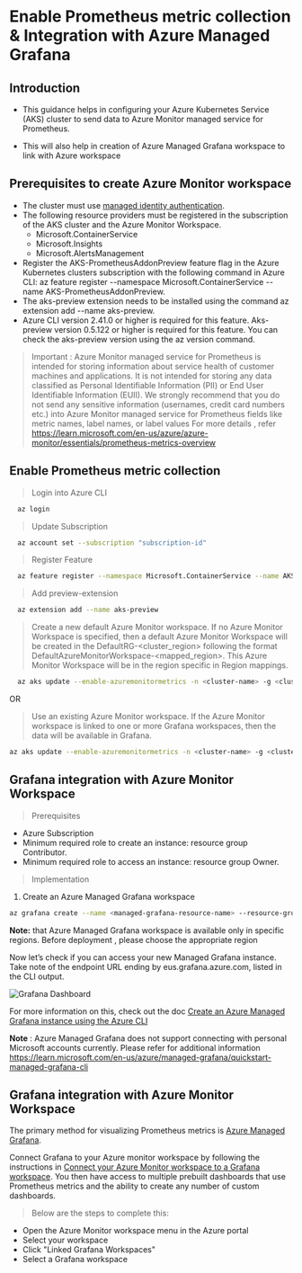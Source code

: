 # Enable Prometheus metric collection & Integration with Azure Managed Grafana

## Introduction

- This guidance helps in configuring your Azure Kubernetes Service (AKS) cluster to send data to Azure Monitor managed service for Prometheus. 

- This will also help in creation of Azure Managed Grafana workspace to link with Azure workspace  


## Prerequisites to create Azure Monitor workspace

- The cluster must use [managed identity authentication](https://learn.microsoft.com/en-us/azure/azure-monitor/essentials/azure-monitor-workspace-overview).
- The following resource providers must be registered in the subscription of the AKS cluster and the Azure Monitor Workspace.
  - Microsoft.ContainerService
  - Microsoft.Insights
  - Microsoft.AlertsManagement
- Register the AKS-PrometheusAddonPreview feature flag in the Azure Kubernetes clusters subscription with the following command in Azure CLI: az feature register --namespace Microsoft.ContainerService --name AKS-PrometheusAddonPreview.
- The aks-preview extension needs to be installed using the command az extension add --name aks-preview. 
- Azure CLI version 2.41.0 or higher is required for this feature. Aks-preview version 0.5.122 or higher is required for this feature. You can check the aks-preview version using the az version command.


> Important : Azure Monitor managed service for Prometheus is intended for storing information about service health of customer machines and applications. It is not intended for storing any data classified as Personal Identifiable Information (PII) or End User Identifiable Information (EUII). We strongly recommend that you do not send any sensitive information (usernames, credit card numbers etc.) into Azure Monitor managed service for Prometheus fields like metric names, label names, or label values
For more details , refer https://learn.microsoft.com/en-us/azure/azure-monitor/essentials/prometheus-metrics-overview
## Enable Prometheus metric collection

> Login into Azure CLI  

```bash
  az login
```

> Update Subscription

```bash
  az account set --subscription "subscription-id"
```

> Register Feature

```bash
  az feature register --namespace Microsoft.ContainerService --name AKS-PrometheusAddonPreview
```

> Add preview-extension

```bash
  az extension add --name aks-preview
```

> Create a new default Azure Monitor workspace. If no Azure Monitor Workspace is specified, then a default Azure Monitor Workspace will be created in the DefaultRG-<cluster_region> following the format DefaultAzureMonitorWorkspace-<mapped_region>. This Azure Monitor Workspace will be in the region specific in Region mappings.

```bash
  az aks update --enable-azuremonitormetrics -n <cluster-name> -g <cluster-resource-group>
```

OR

> Use an existing Azure Monitor workspace. If the Azure Monitor workspace is linked to one or more Grafana workspaces, then the data will be available in Grafana.

```bash
az aks update --enable-azuremonitormetrics -n <cluster-name> -g <cluster-resource-group> --azure-monitor-workspace-resource-id <workspace-name-resource-id>
```

## Grafana integration with Azure Monitor Workspace 

> Prerequisites
- Azure Subscription
- Minimum required role to create an instance: resource group Contributor.
- Minimum required role to access an instance: resource group Owner.

> Implementation

1. Create an Azure Managed Grafana workspace

```bash
az grafana create --name <managed-grafana-resource-name> --resource-group <resourcegroupname> -l <Location>
```

**Note:** that Azure Managed Grafana workspace is available only in specific regions. Before deployment , please choose the appropriate region


Now let’s check if you can access your new Managed Grafana instance. Take note of the endpoint URL ending by eus.grafana.azure.com, listed in the CLI output. 

![Grafana Dashboard](https://user-images.githubusercontent.com/50182145/215081171-da0d9b79-a3ec-4408-9fad-3eadc2e1a0d5.png)

For more information on this, check out the doc [Create an Azure Managed Grafana instance using the Azure CLI](https://learn.microsoft.com/en-us/azure/managed-grafana/quickstart-managed-grafana-cli)

**Note**  : Azure Managed Grafana does not support connecting with personal Microsoft accounts currently. Please refer for additional information https://learn.microsoft.com/en-us/azure/managed-grafana/quickstart-managed-grafana-cli

## Grafana integration with Azure Monitor Workspace
The primary method for visualizing Prometheus metrics is [Azure Managed Grafana](https://learn.microsoft.com/en-us/azure/managed-grafana/overview). 

Connect Grafana to your Azure monitor workspace by following the instructions in [Connect your Azure Monitor workspace to a Grafana workspace](https://learn.microsoft.com/en-us/azure/azure-monitor/essentials/azure-monitor-workspace-overview#link-a-grafana-workspace). You then have access to multiple prebuilt dashboards that use Prometheus metrics and the ability to create any number of custom dashboards.

> Below are the steps to complete this:

- Open the Azure Monitor workspace menu in the Azure portal
- Select your workspace
- Click "Linked Grafana Workspaces"
- Select a Grafana workspace
